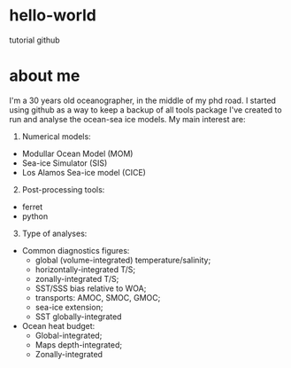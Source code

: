 # hello-world
tutorial github

# about me
I'm a 30 years old oceanographer, in the middle of my phd road. I started using github as a way to keep a backup of all tools package I've created to run and analyse the ocean-sea ice models. My main interest are:

1) Numerical models:
- Modullar Ocean Model (MOM)
- Sea-ice Simulator (SIS)
- Los Alamos Sea-ice model (CICE)

2) Post-processing tools:
- ferret
- python

3) Type of analyses:
- Common diagnostics figures:
  - global (volume-integrated) temperature/salinity;
  - horizontally-integrated T/S;
  - zonally-integrated T/S;
  - SST/SSS bias relative to WOA;
  - transports: AMOC, SMOC, GMOC;
  - sea-ice extension;
  - SST globally-integrated
- Ocean heat budget:
  - Global-integrated;
  - Maps depth-integrated;
  - Zonally-integrated
  
  
  
